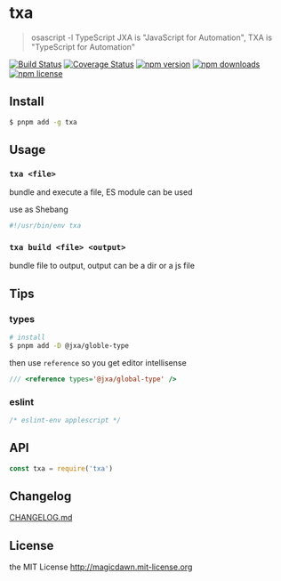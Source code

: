# txa

> osascript -l TypeScript
> JXA is "JavaScript for Automation", TXA is "TypeScript for Automation"

[![Build Status](https://img.shields.io/travis/magicdawn/txa.svg?style=flat-square)](https://travis-ci.org/magicdawn/txa)
[![Coverage Status](https://img.shields.io/codecov/c/github/magicdawn/txa.svg?style=flat-square)](https://codecov.io/gh/magicdawn/txa)
[![npm version](https://img.shields.io/npm/v/txa.svg?style=flat-square)](https://www.npmjs.com/package/txa)
[![npm downloads](https://img.shields.io/npm/dm/txa.svg?style=flat-square)](https://www.npmjs.com/package/txa)
[![npm license](https://img.shields.io/npm/l/txa.svg?style=flat-square)](http://magicdawn.mit-license.org)

## Install

```sh
$ pnpm add -g txa
```

## Usage

### `txa <file>`

bundle and execute a file, ES module can be used

use as Shebang

```ts
#!/usr/bin/env txa
```

### `txa build <file> <output>`

bundle file to output, output can be a dir or a js file

## Tips

### types

```sh
# install
$ pnpm add -D @jxa/globle-type
```

then use `reference` so you get editor intellisense

```ts
/// <reference types='@jxa/global-type' />
```

### eslint

```js
/* eslint-env applescript */
```

## API

```js
const txa = require('txa')
```

## Changelog

[CHANGELOG.md](CHANGELOG.md)

## License

the MIT License http://magicdawn.mit-license.org
